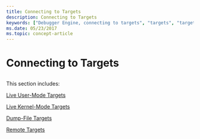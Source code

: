 ```yaml
---
title: Connecting to Targets
description: Connecting to Targets
keywords: ["Debugger Engine, connecting to targets", "targets", "targets, connecting to"]
ms.date: 05/23/2017
ms.topic: concept-article
---
```


# Connecting to Targets


## <span id="ddk_connecting_to_targets_dbx"></span><span id="DDK_CONNECTING_TO_TARGETS_DBX"></span>


This section includes:

[Live User-Mode Targets](live-user-mode-targets.md)

[Live Kernel-Mode Targets](live-kernel-mode-targets.md)

[Dump-File Targets](dump-file-targets.md)

[Remote Targets](remote-targets.md)

 

 
